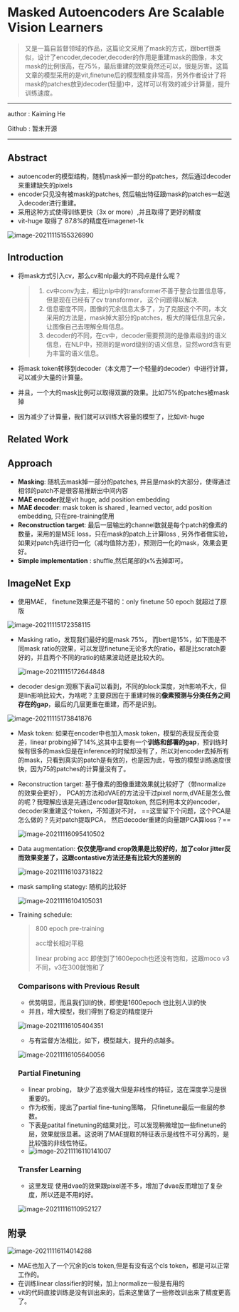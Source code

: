# Masked Autoencoders Are Scalable Vision Learners

>又是一篇自监督领域的作品，这篇论文采用了mask的方式，跟bert很类似，设计了encoder,decoder,decoder的作用是重建mask的图像，本文mask的比例很高，在75%，最后重建的效果竟然还可以，很是厉害。这篇文章的模型采用的是vit,finetune后的模型精度非常高，另外作者设计了将mask的patches放到decoder(轻量)中，这样可以有效的减少计算量，提升训练速度。

---

author : Kaiming He

Github : 暂未开源

---

## Abstract

- autoencoder的模型结构，随机mask掉一部分的patches，然后通过decoder来重建缺失的pixels
- encoder只见没有被mask的patches, 然后输出特征跟mask的patches一起送入decoder进行重建。
- 采用这种方式使得训练更快（3x or more）,并且取得了更好的精度
- vit-huge 取得了 87.8%的精度在imagenet-1k

![image-20211115155326990](..\images\image-20211115155326990.png)

## Introduction

- 将mask方式引入cv，那么cv和nlp最大的不同点是什么呢？

  > 1. cv中conv为主，相比nlp中的transformer不善于整合位置信息等，但是现在已经有了cv transformer， 这个问题得以解决.
  > 2. 信息密度不同，图像的冗余信息太多了，为了克服这个不同，本文采用的方法是，mask掉大部分的patches，极大的降低信息冗余，让图像自己去理解全局信息。
  > 3. decoder的不同，在cv中，decoder需要预测的是像素级别的语义信息，在NLP中，预测的是word级别的语义信息，显然word含有更为丰富的语义信息。
  > 
  
- 将mask token转移到decoder（本文用了一个轻量的decoder）中进行计算，可以减少大量的计算量。

- 并且，一个大的mask比例可以取得双赢的效果。比如75%的patches被mask掉

- 因为减少了计算量，我们就可以训练大容量的模型了，比如vit-huge

## Related Work

## Approach

- **Masking**: 随机去mask掉一部分的patches, 并且是mask的大部分，使得通过相邻的patch不是很容易推断出中间内容
- **MAE encoder**就是vit huge, add position embedding
- **MAE decoder**: mask token is shared , learned vector,  add position embedding, 只在pre-training使用
- **Reconstruction target**: 最后一层输出的channel数就是每个patch的像素的数量，采用的是MSE loss，只在mask的patch上计算loss , 另外作者做实验，如果对patch先进行归一化（减均值除方差），预测归一化的mask，效果会更好。
- **Simple implementation** : shuffle,然后尾部的x%去掉即可。

## ImageNet Exp

* 使用MAE， finetune效果还是不错的：only finetune 50 epoch 就超过了原版

![image-20211115172358115](..\images\image-20211115172358115.png)

- Masking ratio，发现我们最好的是mask 75%， 而bert是15%，如下图是不同mask ratio的效果，可以发现finetune无论多大的ratio，都是比scratch要好的，并且两个不同的ratio的结果波动还是比较大的。

  ![image-20211115172644848](..\images\image-20211115172644848.png)

- decoder design:观察下表a可以看到，不同的block深度，对ft影响不大，但是lin影响比较大，为啥呢？主要原因在于重建时候的**像素预测与分类任务之间存在的gap**，最后的几层更重在重建，而不是识别。

![image-20211115173841876](..\images\image-20211115173841876.png)

- Mask token: 如果在encoder中也加入mask token，模型的表现反而会变差，linear probing掉了14%,这其中主要有一个**训练和部署的gap**，预训练时候有很多的mask但是在inference的时候却没有了，所以对encoder去掉所有的mask，只看到真实的patch是有效的，也是因为此，导致的模型训练速度很快，因为75的patches的计算量没有了。

- Reconstruction target:  基于像素的图像重建效果就比较好了（带normalize的效果会更好）， PCA的方法和dVAE的方法没干过pixel norm,dVAE是怎么做的呢？我理解应该是先通过encoder提取token, 然后利用本文的encoder，decoder来重建这个token，不知道对不对， ==这里留下个问题，这个PCA是怎么做的？先对patch提取PCA， 然后decoder重建的向量跟PCA算loss？==

  ![image-20211116095410502](..\images\image-20211116095410502.png)


- Data augmentation: **仅仅使用rand crop效果是比较好的，加了color jitter反而效果变差了，这跟contastive方法还是有比较大的差别的**

  ![image-20211116103731822](..\images\image-20211116103731822.png)
  
  
  
- mask sampling stategy: 随机的比较好

  ![image-20211116104105031](..\images\image-20211116104105031.png)
  
  
  
- Training schedule:

  > 800 epoch pre-training
  >
  > acc增长相对平稳
  >
  > linear probing acc 即使到了1600epoch也还没有饱和，这跟moco v3不同，v3在300就饱和了

  ### Comparisons with Previous Result

  - 优势明显，而且我们训的快，即使是1600epoch 也比别人训的快
  - 并且，增大模型，我们得到了稳定的精度提升

  ![image-20211116105404351](..\images\image-20211116105404351.png)

  - 与有监督方法相比，如下，模型越大，提升的点越多。

  ![image-20211116105640056](..\images\image-20211116105640056.png)

  

  ### Partial Finetuning

  - linear probing， 缺少了追求强大但是非线性的特征，这在深度学习是很重要的。
  - 作为权衡，提出了partial fine-tuning策略， 只finetune最后一些层的参数。
  - 下表是patital finetuning的结果对比，可以发现稍微增加一些finetune的层，效果就很显著。这说明了MAE提取的特征表示是线性不可分离的，是比较强的非线性特征。
  - ![image-20211116110141007](..\images\image-20211116110141007.png)

  

  ### Transfer Learning 

  - 这里发现 使用dvae的效果跟pixel差不多，增加了dvae反而增加了复杂度，所以还是不用的好。

  ![image-20211116110952127](..\images\image-20211116110952127.png)

## 附录

![image-20211116114014288](..\images\image-20211116114014288.png)

- MAE也加入了一个冗余的cls token,但是有没有这个cls token，都是可以正常工作的。
- 在训练linear classifier的时候，加上normalize一般是有用的
- vit的代码直接训练是没有训出来的，后来这里做了一些修改训出来了精度更高了。
